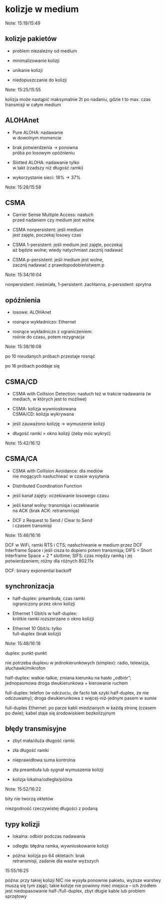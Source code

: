 # kolizje w&nbsp;medium

Note: 15:19/15:49


## kolizje pakietów

* problem niezależny od medium

* minimalizowanie kolizji

* unikanie kolizji

* niedopuszczanie do kolizji

Note: 15:25/15:55

kolizja może nastąpić maksymalnie 2t po nadaniu,
gdzie t to max. czas transmisji w całym medium


## ALOHAnet

* Pure ALOHA: nadawanie<br />w dowolnym momencie

* brak potwierdzenia → ponowna<br />próba po losowym opóźnieniu

* Slotted ALOHA: nadawanie tylko<br />w takt (rzadszy niż długość ramki)

* wykorzystanie sieci: 18% → 37%

Note: 15:28/15:58


## CSMA

* Carrier Sense Multiple Access: nasłuch<br />
przed nadaniem czy medium jest wolne

* CSMA nonpersistent: jeśli medium<br />jest zajęte, poczekaj losowy czas

* CSMA 1-persistent: jeśli medium jest zajęte, poczekaj<br />
aż będzie wolne; wtedy natychmiast zacznij nadawać

* CSMA p-persistent: jeśli medium jest wolne,<br />
zacznij nadawać z&nbsp;prawdopodobieństwem p

Note: 15:34/16:04

nonpersistent: nieśmiała, 1-persistent: zachłanna, p-persistent: sprytna


## opóźnienia

* losowe: ALOHAnet

* rosnące wykładniczo: Ethernet

* rosnące wykładniczo z ograniczeniem:<br />rośnie do czasu, potem rezygnacja

Note: 15:38/16:08

po 10 nieudanych próbach przestaje rosnąć

po 16 próbach poddaje się


## CSMA/CD

* CSMA with Collision Detection: nasłuch też w&nbsp;trakcie
nadawania (w mediach, w których jest to możliwe)

* CSMA: kolizja wywnioskowana<br />CSMA/CD: kolizja wykrywana

* jeśli zauważono kolizję → wymuszenie kolizji

* długość ramki > okno kolizji (żeby móc wykryć)

Note: 15:42/16:12


## CSMA/CA

* CSMA with Collision Avoidance: dla mediów<br />
nie mogących nasłuchiwać w czasie wysyłania

* Distributed Coordination Function

* jeśli kanał zajęty: oczekiwanie losowego czasu

* jeśli kanał wolny: transmisja i oczekiwanie<br />
na ACK (brak ACK: retransmisja)

* DCF z Request to Send / Clear to Send<br />i czasem transmisji

Note: 15:46/16:16

DCF w WiFi, ramki RTS i CTS; nasłuchiwanie w medium przez DCF
Interframe Space i jeśli cisza to dopiero potem transmisja;
DIFS = Short Interframe Space + 2 * slottime; SIFS: czas
między ramką i jej potwierdzeniem; różny dla różnych 802.11x

DCF: binary exponential backoff


## synchronizacja

* half-duplex: preambuła, czas ramki<br />ograniczony przez okno kolizji

* Ethernet 1 Gbit/s w half-duplex:<br />krótkie ramki rozszerzane o&nbsp;okno kolizji

* Ethernet 10 Gbit/s: tylko<br />full-duplex (brak kolizji)

Note: 15:48/16:18

duplex: punkt-punkt

nie potrzeba duplexu w jednokierunkowych
(simplex): radio, telewizja, słuchawki/mikrofon

half-duplex: walkie-talkie, zmiana kierunku na hasło
„odbiór”; jednopasmowa droga dwukierunkowa + kierowanie ruchem

full-duplex: telefon (w odczuciu, de facto tak szyki half-duplex, że
nie odczuwamy); droga dwukierunkowa z więcej-niż-jednym pasem w sumie

full-duplex Ethernet: po parze kabli miedzianych w każdą stronę
(czasem po dwie); kabel staje się środowiskiem bezkolizyjnym


## błędy transmisyjne

* zbyt mała/duża długość ramki

* zła długość ramki

* nieprawidłowa suma kontrolna

* zła preambuła lub sygnał wymuszenia kolizji

* kolizja lokalna/odległa/późna

Note: 15:52/16:22

bity nie tworzą oktetów

niezgodność rzeczywistej długości z podaną


## typy kolizji

* lokalna: odbiór podczas nadawania

* odległa: błędna ramka, wywnioskowanie kolizji

* późna: kolizja po 64 oktetach: brak<br />
retransmisji, zadanie dla wastw wyższych

<aside class='notes'>
<p>15:55/16:25</p>

<p>późna: przy takiej kolizji NIC nie wysyła ponownie
pakietu, wyższe warstwy muszą się tym zająć; takie kolizje
nie powinny mieć miejsca – ich źródłem jest niedopasowanie
half-/full-duplex, zbyt długie kable lub problem sprzętowy</p>
</aside>
